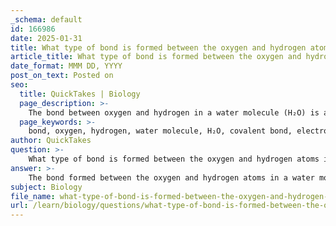```yaml
---
_schema: default
id: 166986
date: 2025-01-31
title: What type of bond is formed between the oxygen and hydrogen atoms in a water molecule?
article_title: What type of bond is formed between the oxygen and hydrogen atoms in a water molecule?
date_format: MMM DD, YYYY
post_on_text: Posted on
seo:
  title: QuickTakes | Biology
  page_description: >-
    The bond between oxygen and hydrogen in a water molecule (H₂O) is a single covalent bond formed by the sharing of electrons, essential for molecular stability.
  page_keywords: >-
    bond, oxygen, hydrogen, water molecule, H₂O, covalent bond, electron sharing, electron configuration, stability, single covalent bond
author: QuickTakes
question: >-
    What type of bond is formed between the oxygen and hydrogen atoms in a water molecule?
answer: >-
    The bond formed between the oxygen and hydrogen atoms in a water molecule (H₂O) is a covalent bond. Specifically, each hydrogen atom shares one electron with the oxygen atom, resulting in two single covalent bonds. This sharing of electrons allows the atoms to achieve a more stable electron configuration, which is essential for the stability of the water molecule.\n\nCovalent bonds are characterized by their strength and stability, making them fundamental to the formation of stable molecules like water. In summary, the type of bond between the oxygen and hydrogen atoms in a water molecule is a single covalent bond.
subject: Biology
file_name: what-type-of-bond-is-formed-between-the-oxygen-and-hydrogen-atoms-in-a-water-molecule.md
url: /learn/biology/questions/what-type-of-bond-is-formed-between-the-oxygen-and-hydrogen-atoms-in-a-water-molecule
---
```


&nbsp;